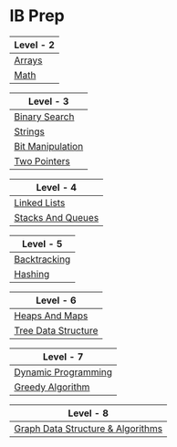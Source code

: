 # IB Prep


| Level - 2 |
| - |
| [Arrays](https://github.com/XXDIL/IB-Prep/tree/main/Array) |
| [Math](https://github.com/XXDIL/IB-Prep/tree/main/Math) |

| Level - 3 |
| - |
| [Binary Search](https://github.com/XXDIL/IB-Prep/tree/main/) |
| [Strings](https://github.com/XXDIL/IB-Prep/tree/main/) |
| [Bit Manipulation](https://github.com/XXDIL/IB-Prep/tree/main/Bit%20Manipulation) |
| [Two Pointers](https://github.com/XXDIL/IB-Prep/tree/main/) |

| Level - 4 |
| - |
| [Linked Lists](https://github.com/XXDIL/IB-Prep/tree/main/) |
| [Stacks And Queues](https://github.com/XXDIL/IB-Prep/tree/main/) |

| Level - 5 |
| - |
| [Backtracking](https://github.com/XXDIL/IB-Prep/tree/main/) |
| [Hashing](https://github.com/XXDIL/IB-Prep/tree/main/) |

| Level - 6 |
| - |
| [Heaps And Maps](https://github.com/XXDIL/IB-Prep/tree/main/) |
| [Tree Data Structure](https://github.com/XXDIL/IB-Prep/tree/main/) |

| Level - 7 |
| - |
| [Dynamic Programming](https://github.com/XXDIL/IB-Prep/tree/main/) |
| [Greedy Algorithm](https://github.com/XXDIL/IB-Prep/tree/main/) |

| Level - 8 |
| - |
| [Graph Data Structure & Algorithms](https://github.com/XXDIL/IB-Prep/tree/main/) | 
